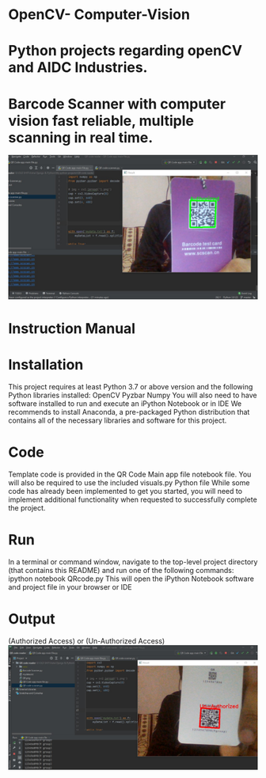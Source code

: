 # OpenCV- Computer-Vision
# Python projects regarding openCV and AIDC Industries.
# Barcode Scanner with computer vision fast reliable, multiple scanning in real time.


![](QR%20code%20reader/Auth.jpg)

# Instruction Manual
# Installation
This project requires at least Python 3.7 or above version and the
following Python libraries installed:
OpenCV
Pyzbar
Numpy
You will also need to have software installed to run and execute an iPython Notebook or in IDE
We recommends to install Anaconda, a pre-packaged Python distribution
that contains all of the necessary libraries and software for this project.

# Code
Template code is provided in the QR Code Main app file notebook file.
You will also be required to use the included visuals.py Python file While some code has
already been implemented to get you started, you will need to implement
additional functionality when requested to successfully complete the
project.

# Run
In a terminal or command window, navigate to the top-level project
directory (that contains this README) and run one of the following
commands: ipython notebook QRcode.py
This will open the iPython Notebook software and project file in
your browser or IDE

# Output
(Authorized Access)
or
(Un-Authorized Access)
![](QR%20code%20reader/Unauth.jpg)

